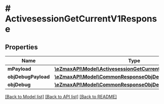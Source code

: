 # # ActivesessionGetCurrentV1Response

## Properties

Name | Type | Description | Notes
------------ | ------------- | ------------- | -------------
**mPayload** | [**\eZmaxAPI\Model\ActivesessionGetCurrentV1ResponseMPayload**](ActivesessionGetCurrentV1ResponseMPayload.md) |  | 
**objDebugPayload** | [**\eZmaxAPI\Model\CommonResponseObjDebugPayload**](CommonResponseObjDebugPayload.md) |  | [optional] 
**objDebug** | [**\eZmaxAPI\Model\CommonResponseObjDebug**](CommonResponseObjDebug.md) |  | [optional] 

[[Back to Model list]](../../README.md#documentation-for-models) [[Back to API list]](../../README.md#documentation-for-api-endpoints) [[Back to README]](../../README.md)


